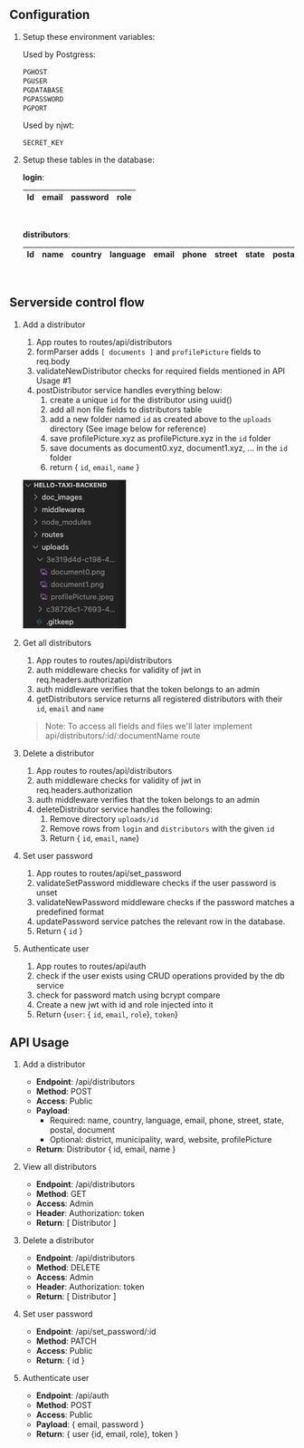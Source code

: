 [uploads_directory]: ./doc_images/uploads.png "Uploads directory structure"

## Configuration

1. Setup these environment variables:

    Used by Postgress:
    ```
    PGHOST
    PGUSER
    PGDATABASE
    PGPASSWORD
    PGPORT
    ```

    Used by njwt:
    ```
    SECRET_KEY
    ```

2. Setup these tables in the database:

    __login__:

    | Id | email | password | role |
    | ---- | ---- | ---- | ---- |
    <br/>

    __distributors__:

    | Id | name | country | language | email | phone | street | state | postal | district | municipality | ward | website |
    | ---- | ---- | ---- | ---- | ---- | ---- | ---- | ---- | ---- | ---- | ---- | ---- | ---- |
    <br/>

## Serverside control flow
1. Add a distributor

    1. App routes to routes/api/distributors
    2. formParser adds ```[ documents ]``` and ```profilePicture``` fields to req.body
    3. validateNewDistributor checks for required fields mentioned in API Usage #1
    4. postDistributor service handles everything below:
        1. create a unique ```id``` for the distributor using uuid()
        2. add all non file fields to distributors table
        3. add a new folder named ```id``` as created above to the ```uploads``` directory (See image below for reference)
        4. save profilePicture.xyz as profilePicture.xyz in the ```id``` folder
        5. save documents as document0.xyz, document1.xyz, ... in the ```id``` folder
        6. return { ```id```, ```email```, ```name``` }

    ![alt text1][uploads_directory]
2. Get all distributors

    1. App routes to routes/api/distributors
    2. auth middleware checks for validity of jwt in req.headers.authorization
    3. auth middleware verifies that the token belongs to an admin
    3. getDistributors service returns all registered distributors with their ```id```, ```email``` and ```name```
    
    > Note: To access all fields and files we'll later implement api/distributors/:id/:documentName route

3. Delete a distributor

    1. App routes to routes/api/distributors
    2. auth middleware checks for validity of jwt in req.headers.authorization
    3. auth middleware verifies that the token belongs to an admin
    4. deleteDistributor service handles the following:
        1. Remove directory ```uploads/id```
        2. Remove rows from ```login``` and ```distributors``` with the given ```id```
        3. Return { ```id```, ```email```, ```name```}

4. Set user password

    1. App routes to routes/api/set_password
    2. validateSetPassword middleware checks if the user password is unset
    3. validateNewPassword middleware checks if the password matches a predefined format
    4. updatePassword service patches the relevant row in the database.
    5. Return { ```id``` }

5. Authenticate user

    1. App routes to routes/api/auth
    2. check if the user exists using CRUD operations provided by the db service
    3. check for password match using bcrypt compare
    4. Create a new jwt with id and role injected into it
    5. Return {```user```: { ```id```, ```email```, ```role```}, ```token```}

## API Usage

1. Add a distributor
    * **Endpoint**: /api/distributors
    * **Method**: POST
    * **Access**: Public
    * **Payload**:
        * Required: name, country, language, email, phone, street, state, postal, document
        * Optional: district, municipality, ward, website, profilePicture
    * **Return**: Distributor { id, email, name }

2. View all distributors
    * **Endpoint**: /api/distributors
    * **Method**: GET
    * **Access**: Admin
    * **Header**: Authorization: token
    * **Return**: [ Distributor ]

3. Delete a distributor
    * **Endpoint**: /api/distributors
    * **Method**: DELETE
    * **Access**: Admin
    * **Header**: Authorization: token
    * **Return**: [ Distributor ]

4. Set user password
    * **Endpoint**: /api/set_password/:id
    * **Method**: PATCH
    * **Access**: Public
    * **Return**: { id }

5. Authenticate user
    * **Endpoint**: /api/auth
    * **Method**: POST
    * **Access**: Public
    * **Payload**: { email, password }
    * **Return**: { user {id, email, role}, token }